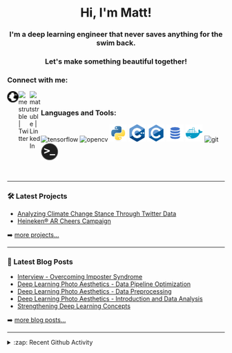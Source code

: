 <h1 align="center">Hi, I'm Matt!</h1>
<h3 align="center">I'm a deep learning engineer that never saves anything for the swim back.</h4> 
<h3 align='center'>Let's make something beautiful together!</h4>

### Connect with me:

[<img align="left" alt="mattstruble.com" width="26px" src="https://raw.githubusercontent.com/iconic/open-iconic/master/svg/globe.svg" />](https://www.mattstruble.com)
[<img align="left" alt="mestruble | Twitter" width="26px" src="https://cdn.jsdelivr.net/npm/simple-icons@v3/icons/twitter.svg" />](https://twitter.com/mestruble)
[<img align="left" alt="mattstruble | LinkedIn" width="26px" src="https://cdn.jsdelivr.net/npm/simple-icons@v3/icons/linkedin.svg" />](https://linkedin.com/in/mattstruble)

<br />

### Languages and Tools:

<p align="left">
    <img src="https://www.vectorlogo.zone/logos/tensorflow/tensorflow-icon.svg" alt="tensorflow" width="40"/>
    <img src="https://www.vectorlogo.zone/logos/opencv/opencv-icon.svg" alt="opencv" width="40" height="40"/> 
    <img src="https://raw.githubusercontent.com/devicons/devicon/master/icons/python/python-original.svg" alt="python" width="40"/> 
    <img src="https://raw.githubusercontent.com/devicons/devicon/master/icons/cplusplus/cplusplus-original.svg" alt="cplusplus" width="40"/> 
    <img src="https://raw.githubusercontent.com/devicons/devicon/master/icons/c/c-original.svg" alt="c" width="40"/> 
    <img src="https://raw.githubusercontent.com/github/explore/80688e429a7d4ef2fca1e82350fe8e3517d3494d/topics/sql/sql.png" alt="sql" width="40"/> 
    <img src="https://raw.githubusercontent.com/devicons/devicon/master/icons/docker/docker-plain.svg" alt="docker" width="40"/> 
    <img src="https://www.vectorlogo.zone/logos/git-scm/git-scm-icon.svg" alt="git" width="40" height="40"/> 
    <img src="https://raw.githubusercontent.com/github/explore/80688e429a7d4ef2fca1e82350fe8e3517d3494d/topics/terminal/terminal.png" alt="terminal" width="40"/> 
</p>

<br />

---

### 🛠 Latest Projects 
<!-- PROJECTS:START -->
- [Analyzing Climate Change Stance Through Twitter Data](https://mattstruble.com/projects/analyzing-climate-change)
- [Heineken® AR Cheers Campaign](https://mattstruble.com/projects/heineken-ar)
<!-- PROJECTS:END -->

➡️ [more projects...](https://mattstruble.com/projects)

---

### 📕 Latest Blog Posts
<!-- BLOG-POST:START -->
- [Interview - Overcoming Imposter Syndrome](https://mattstruble.com/blog/deeplearning-ai)
- [Deep Learning Photo Aesthetics - Data Pipeline Optimization](https://mattstruble.com/blog/dlpa-data-optimization)
- [Deep Learning Photo Aesthetics - Data Preprocessing](https://mattstruble.com/blog/dlpa-data-preprocessing)
- [Deep Learning Photo Aesthetics - Introduction and Data Analysis](https://mattstruble.com/blog/dlpa-intro-data-analysis)
- [Strengthening Deep Learning Concepts](https://mattstruble.com/blog/strengthening-dl-concepts)
<!-- BLOG-POST:END -->

➡️ [more blog posts...](https://mattstruble.com/blog)

---

<details>
    <summary>:zap: Recent Github Activity</summary>
    
<!--START_SECTION:activity-->
1. 🔒 Closed issue [#1](https://github.com/mattstruble/resume/issues/1) in [mattstruble/resume](https://github.com/mattstruble/resume)
2. 🎉 Merged PR [#2](https://github.com/mattstruble/resume/pull/2) in [mattstruble/resume](https://github.com/mattstruble/resume)
3. ❗ Opened issue [#2](https://github.com/VincentBerthier/auto-header.nvim/issues/2) in [VincentBerthier/auto-header.nvim](https://github.com/VincentBerthier/auto-header.nvim)
4. 🗣 Commented on [#1](https://github.com/mattstruble/gym-chrome-dino/issues/1) in [mattstruble/gym-chrome-dino](https://github.com/mattstruble/gym-chrome-dino)
5. 🎉 Merged PR [#22](https://github.com/mattstruble/mattstruble.github.io/pull/22) in [mattstruble/mattstruble.github.io](https://github.com/mattstruble/mattstruble.github.io)
<!--END_SECTION:activity-->
<!--END_SECTION:activity->>

</details>
